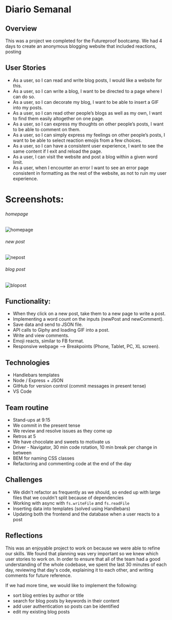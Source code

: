 
# Diario Semanal

## Overview
This was a project we completed for the Futureproof bootcamp. We had 4 days to create an anonymous blogging website that included reactions, posting


## User Stories
* As a user, so I can read and write blog posts, I would like a website for this.  
* As a user, so I can write a blog, I want to be directed to a page where I can do so.  
* As a user, so I can decorate my blog, I want to be able to insert a GIF into my posts.  
* As a user, so I can read other people’s blogs as well as my own, I want to find them easily altogether on one page.  
* As a user, so I can express my thoughts on other people’s posts, I want to be able to comment on them.  
* As a user, so I can simply express my feelings on other people’s posts, I want to be able to select reaction emojis from a few choices.  
* As a user, so I can have a consistent user experience, I want to see the same content if I exit and reload the page.  
* As a user, I can visit the website and post a blog within a given word limit.  
* As a user, when I encounter an error I want to see an error page consistent in formatting as the rest of the website, as not to ruin my user experience.   
  

# Screenshots: 
###### homepage
![homepage](/homePage.jpg) 

###### new post
![nepost](/newPost.jpg) 

###### blog post
![blopost](/blogPost.jpg) 


## Functionality:  
* When they click on a new post, take them to a new page to write a post.  
* Implementing a word count on the inputs (newPost and newComment).   
* Save data and send to JSON file.   
* API calls to Giphy and loading GIF into a post.  
* Write and view comments.  
* Emoji reacts, similar to FB format.     
* Responsive webpage --> Breakpoints (Phone, Tablet, PC, XL screen).  


## Technologies
* Handlebars templates
* Node / Express + JSON
* GitHub for version control (commit messages in present tense)
* VS Code


## Team routine
* Stand-ups at 9:15
* We commit in the present tense
* We review and resolve issues as they come up
* Retros at 5
* We have chocolate and sweets to motivate us
* Driver - Navigator, 30 min code rotation, 10 min break per change in between
* BEM for naming CSS classes
* Refactoring and commenting code at the end of the day


## Challenges
* We didn't refactor as frequently as we should, so ended up with large files that we couldn't split because of dependencies
* Working with async with ```fs.writeFile``` and ```fs.readFile```
* Inserting data into templates (solved using Handlebars)
* Updating both the frontend and the database when a user reacts to a post


## Reflections
This was an enjoyable project to work on because we were able to refine our skills. We found that planning was very important so we knew which user stories to work on. In order to ensure that all of the team had a good understanding of the whole codebase, we spent the last 30 minutes of each day, reviewing that day's code, explaining it to each other, and writing comments for future reference.

If we had more time, we would like to implement the following:
* sort blog entries by author or title
* search for blog posts by keywords in their content
* add user authentication so posts can be identified
* edit my existing blog posts
